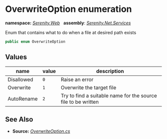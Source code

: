 # OverwriteOption enumeration
**namespace:** *[Serenity.Web](../README.md#serenity.web-namespace)*   **assembly**: *[Serenity.Net.Services](../README.md)*

Enum that contains what to do when a file at desired path exists

```csharp
public enum OverwriteOption
```

## Values

| name | value | description |
| --- | --- | --- |
| Disallowed | `0` | Raise an error |
| Overwrite | `1` | Overwrite the target file |
| AutoRename | `2` | Try to find a suitable name for the source file to be written |

## See Also

* **Source:** *[OverwriteOption.cs](https://github.com/serenity-is/Serenity/blob/master/src/Serenity.Net.Services/Upload/OverwriteOption.cs)*